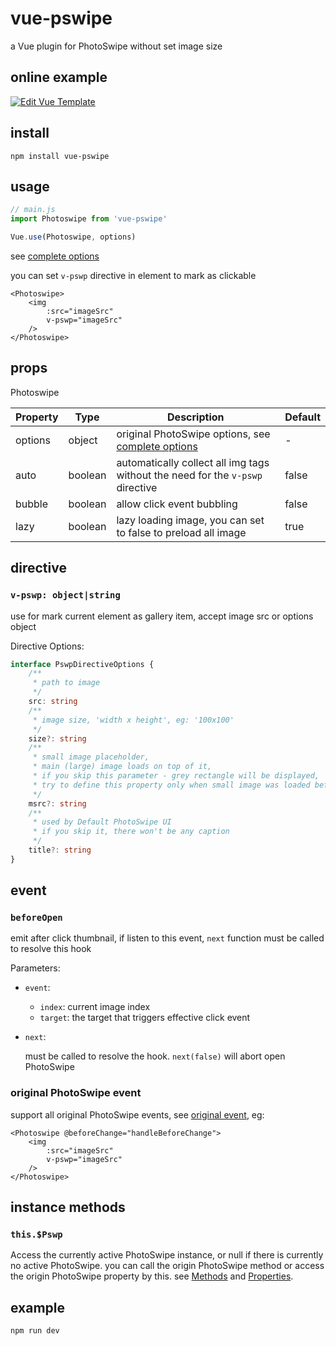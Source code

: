 # vue-pswipe
a Vue plugin for PhotoSwipe without set image size

## online example
[![Edit Vue Template](https://codesandbox.io/static/img/play-codesandbox.svg)](https://codesandbox.io/s/619x48656r)

## install
```
npm install vue-pswipe
```

## usage

```js
// main.js
import Photoswipe from 'vue-pswipe'

Vue.use(Photoswipe, options)
```
see [complete options](http://photoswipe.com/documentation/options.html)

you can set `v-pswp` directive in element to mark as clickable
```vue
<Photoswipe>
    <img 
        :src="imageSrc"
        v-pswp="imageSrc"
    />
</Photoswipe>
```

## props
Photoswipe 

| Property | Type | Description | Default |
| --- | --- | --- | --- |
| options | object | original PhotoSwipe options, see [complete options](http://photoswipe.com/documentation/options.html) | - | 
| auto | boolean | automatically collect all img tags without the need for the `v-pswp` directive | false |
| bubble | boolean | allow click event bubbling | false |
| lazy | boolean | lazy loading image, you can set to false to preload all image | true |

## directive

### `v-pswp: object|string`
use for mark current element as gallery item, accept image src or options object

Directive Options:
```typescript
interface PswpDirectiveOptions {
    /**
     * path to image
     */
    src: string
    /**
     * image size, 'width x height', eg: '100x100'
     */
    size?: string
    /**
     * small image placeholder,
     * main (large) image loads on top of it,
     * if you skip this parameter - grey rectangle will be displayed,
     * try to define this property only when small image was loaded before
     */
    msrc?: string
    /**
     * used by Default PhotoSwipe UI
     * if you skip it, there won't be any caption
     */
    title?: string
}
```

## event

### `beforeOpen`
emit after click thumbnail, if listen to this event, `next` function must be called to resolve this hook

Parameters: 
- `event`:
    - `index`: current image index
    - `target`: the target that triggers effective click event
- `next`: 

    must be called to resolve the hook. `next(false)` will abort open PhotoSwipe

### original PhotoSwipe event
support all original PhotoSwipe events, see [original event](https://github.com/dimsemenov/PhotoSwipe/blob/master/website/documentation/api.md#events), eg: 
```vue
<Photoswipe @beforeChange="handleBeforeChange">
    <img 
        :src="imageSrc"
        v-pswp="imageSrc"
    />
</Photoswipe>
```

## instance methods

### `this.$Pswp`
Access the currently active PhotoSwipe instance, or null if there is currently no active PhotoSwipe. you can call the origin PhotoSwipe method or access the origin PhotoSwipe property by this. see [Methods](https://github.com/dimsemenov/PhotoSwipe/blob/master/website/documentation/api.md#methods) and [Properties](https://github.com/dimsemenov/PhotoSwipe/blob/master/website/documentation/api.md#methods).

## example
```
npm run dev
```